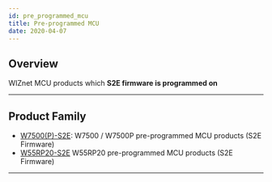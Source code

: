```yaml
---
id: pre_programmed_mcu
title: Pre-programmed MCU
date: 2020-04-07
---
```


## Overview

WIZnet MCU products which **S2E firmware is programmed on**

-----

## Product Family

  - [W7500(P)-S2E](W7500P-S2E/W7500-P-S2E-EN.md): W7500 / W7500P
    pre-programmed MCU products (S2E Firmware)
  - [W55RP20-S2E](../../Chip/MCU/W55RP20/W55RP20-S2E/overview-en.md) W55RP20
    pre-programmed MCU products (S2E Firmware)    
 

-----
